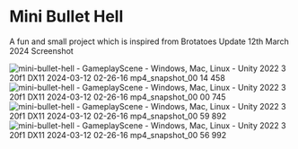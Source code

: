 # Mini Bullet Hell
A fun and small project which is inspired from Brotatoes
Update 12th March 2024
Screenshot

![mini-bullet-hell - GameplayScene - Windows, Mac, Linux - Unity 2022 3 20f1 _DX11_ 2024-03-12 02-26-16 mp4_snapshot_00 14 458](https://github.com/icecreamman232/mini-bullet-hell/assets/61927620/82ed56a4-cafa-4b34-bc5e-eceb26d0e515)
![mini-bullet-hell - GameplayScene - Windows, Mac, Linux - Unity 2022 3 20f1 _DX11_ 2024-03-12 02-26-16 mp4_snapshot_00 00 745](https://github.com/icecreamman232/mini-bullet-hell/assets/61927620/84592bc5-395a-4cd3-91e5-d8c8a7ff79d0)
![mini-bullet-hell - GameplayScene - Windows, Mac, Linux - Unity 2022 3 20f1 _DX11_ 2024-03-12 02-26-16 mp4_snapshot_00 59 892](https://github.com/icecreamman232/mini-bullet-hell/assets/61927620/b63f4810-7860-464a-a122-b16e61a30005)
![mini-bullet-hell - GameplayScene - Windows, Mac, Linux - Unity 2022 3 20f1 _DX11_ 2024-03-12 02-26-16 mp4_snapshot_00 56 992](https://github.com/icecreamman232/mini-bullet-hell/assets/61927620/e462d53a-f244-4976-b775-9b63eb3389bd)

